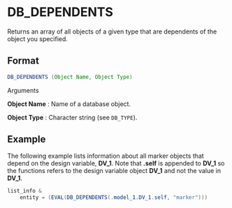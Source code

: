 # DB_DEPENDENTS

Returns an array of all objects of a given type that are dependents of the object you specified.

## Format
```java
DB_DEPENDENTS (Object Name, Object Type)
```
Arguments

 



**Object Name**
: Name of a database object. 


**Object Type**
: Character string (see `DB_TYPE`). 


## Example

The following example lists information about all marker objects that depend on the design variable, **DV_1**. Note that **.self** is appended to **DV_1** so the functions refers to the design variable object **DV_1** and not the value in **DV_1**.

```java
list_info &
    entity = (EVAL(DB_DEPENDENTS(.model_1.DV_1.self, "marker")))
```
